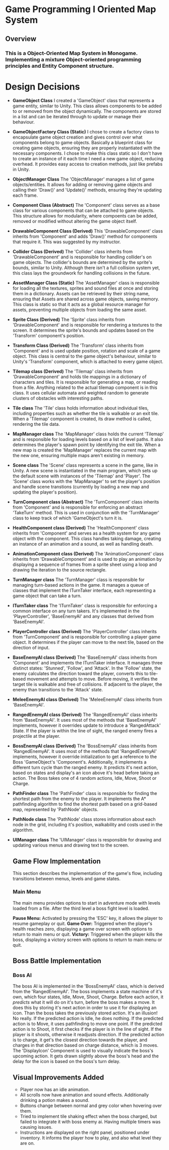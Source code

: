 # Game Programming I Oriented Map System #

## Overview ##

### This is a Object-Oriented Map System in Monogame. Implementing a mixture Object-oriented programming principles and Entity Component structure. ###

# Design Decisions #

- **GameObject Class**
  I created a 'GameObject' class that represents a game entity, similar to Unity. This class allows components to be added to or removed from the object dynamically. 
  The components are stored in a list and can be iterated through to update or manage their behaviour.
  
- **GameObjectFactory Class (Static)**
  I chose to create a factory class to encapsulate game object creation and gives control over what components belong to game objects. Basically a blueprint class for creating game objects, ensuring they are properly instantiated with the necessary components.
  I chose to make this class static so I don't have to create an instance of it each time I need a new game object, reducing overhead. It provides easy access to creation methods, just like prefabs in Unity.
  
- **ObjectManager Class**
  The 'ObjectManager' manages a list of game objects/entities. It allows for adding or removing game objects and calling their 'Draw()' and 'Update()' methods, ensuring they're updating each frame. 
  
- **Component Class (Abstract)**
  The 'Component' class serves as a base class for various components that can be attached to game objects. This structure allows for modularity, where compoents can be added, removed or modified without altering the game object itself.
  
- **DrawableComponent Class (Derived)**
  This 'DrawableComponent' class inherits from 'Component' and adds 'Draw()' method for components that require it. This was suggested by my instructor.
  
- **Collider Class (Derived)**
  The 'Collider' class inherits from 'DrawableComponent' and is responsible for handling collider's on game objects. The collider's bounds are determined by the sprite's bounds, similar to Unity.
  Although there isn't a full collision system yet, this class lays the groundwork for handling collisions in the future.
  
- **AssetManager Class (Static)**
  The 'AssetManager' class is responsible for loading all the textures, sprites and sound files at once and storing them in a dictionary. Assets can be retrieved by their string name, ensuring that Assets are shared across game objects, saving memory.
  This class is static so that it acts as a global resource manager for assets, preventing multiple objects from loading the same asset.
  
- **Sprite Class (Derived)**
  The 'Sprite' class inherits from 'DrawableComponent' and is responsible for rendering a textures to the screen. It determines the sprite's bounds and updates based on the 'Transform' component's position.
  
- **Transform Class (Derived)**
  The 'Transform' class inherits from 'Component' and is used update position, rotation and scale of a game object. This class is central to the game object's behaviour, similar to Unity's 'Transform' component, which is attached
  to every game object.
  
- **Tilemap class (Derived)**
  The 'Tilemap' class inherits from 'DrawableComponent' and holds tile mappings in a dictionary of characters and tiles. It is responsible for generating a map, or reading from a file. Anything related to the actual tilemap component is in this class.
  It uses cellular automata and weighted random to generate clusters of obstacles with interesting paths.
  
- **Tile class**
  The 'Tile' class holds information about individual tiles, including properties such as whether the tile is walkable or an exit tile. When a 'Tilemap' component is created, its draw method is called, rendering the tile data.
  
- **MapManager class**
  The 'MapManager' class holds the current 'Tilemap' and is responsible for loading levels based on a list of level paths.  It also determines the player's spawn point by identifying the exit tile.
  When a new map is created the 'MapManager' replaces the current map with the new one, ensuring multiple maps aren't existing in memory.
  
- **Scene class**
  The 'Scene' class represents a scene in the game, like in Unity. A new scene is instantiated in the main program, which sets up the default scene with instances of the 'Tilemap' and 'Player'. The 'Scene' class works with the 'MapManager' to set the player's
  position and handle scene transtions (currently by loading a new map and updating the player's position).

- **TurnComponent class (Abstract)**
  The 'TurnComponent' class inherits from 'Component' and is responsible for enforcing an abstract 'TakeTurn' method. This is used in conjunction with the 'TurnManager' class to keep track of which 'GameObject's turn it is.

- **HealthComponent class (Derived)**
  The 'HealthComponent' class inherits from 'Component' and serves as a health system for any game object with the component. This class handles taking damage, creating an instance of an animation and a sound, as well as handling death.

- **AnimationComponent class (Derived)**
  The 'AnimationComponent' class inherits from 'DrawableComponent' and is used to play an animation by displaying a sequence of frames from a sprite sheet using a loop and drawing the iteration to the source rectangle.
  
- **TurnManager class**
  The 'TurnManager' class is responsible for managing turn-based actions in the game. It manages a queue of classes that implement the ITurnTaker interface, each representing a game object that can take a turn.
  
- **ITurnTaker class**
  The 'ITurnTaker' class is responsible for enforcing a common interface on any turn takers. It's implemented in the 'PlayerController', 'BaseEnemyAI' and any classes that derived from 'BaseEnemyAI'.
  
- **PlayerController class (Derived)**
  The 'PlayerController' class inherits from 'TurnComponent' and is responsible for controlling a player game object. It determines if the player can move to the next tile, based on the direction of input.

- **BaseEnemyAI class (Derived)**
  The 'BaseEnemyAI' class inherits from 'Component' and implements the ITurnTaker interface. It manages three distinct states: 'Stunned', 'Follow', and 'Attack'. In the 'Follow' state, the enemy calculates the direction toward the player,
  converts this to tile-based movement and attempts to move. Before moving, it verifies the target tile is walkable and free of collisions. If adjacent to the player, the enemy than transitions to the 'Attack' state.

- **MeleeEnemyAI class (Derived)**
  The 'MeleeEnemyAI' class inherits from 'BaseEnemyAI'.

- **RangedEnemyAI class (Derived)**
  The 'RangedEnemyAI' class inherits from 'BaseEnemyAI'. It uses most of the methods that 'BaseEnemyAI' implements, however it overrides update to introduce a 'RangedAttack' State. If the player is within the line of sight, the ranged
  enemy fires a projectile at the player.

- **BossEnemyAI class (Derived)**
  The 'BossEnemyAI' class inherits from 'RangedEnemyAI'. It uses most of the methods that 'RangedEnemyAI' implements, however it override initialization to get a reference to the Boss 'GameObject's 'Component's. Additionally, it implements
  a different turn cycle than the ranged enemy. It predicts it's next action, based on states and display's an icon above it's head before taking an action. The Boss takes one of 4 random actions, Idle, Move, Shoot or Charge.

- **PathFinder class**
  The 'PathFinder' class is responsible for finding the shortest path from the enemy to the player. It implements the A* pathfinding algorithm to find the shortest path based on a grid-based map, represented by 'PathNode' objects.

- **PathNode class**
  The 'PathNode' class stores information about each node in the grid, including it's position, walkability and costs used in the algorithm.

- **UIManager class**
  The 'UIManager' class is responsible for drawing and updating various menus and drawing text to the screen.

  ## Game Flow Implementation ##
  This section describes the implementation of the game's flow, including transitions between menus, levels and game states.

  ### Main Menu ###
  The main menu provides options to start in adventure mode with levels loaded from a file. After the third level a boss fight level is loaded.

  **Pause Menu:** Activated by pressing the 'ESC' key, it allows the player to resume gameplay or quit.
  **Game Over:** Triggered when the player's health reaches zero, displaying a game over screen with options to return to main menu or quit.
  **Victory:** Triggered when the player kills the boss, displaying a victory screen with options to return to main menu or quit.

  ## Boss Battle Implementation ##

  ### Boss AI ###
  The boss AI is implemented in the 'BossEnemyAI' class, which is derived from the 'RangedEnemyAI'.
  The boss implements a state machine of it's own, which four states, Idle, Move, Shoot, Charge.
  Before each action, it *predicts* what it will do on it's turn, before the boss makes a move. It does this by storing it's next action in order to use it for displaying an icon. Than the boss takes the previously stored action. It's an illusion! No really.
  If the predicted action is Idle, he does nothing.
  If the predicted action is to Move, it uses pathfinding to move one point.
  If the predicted action is to Shoot, it first checks if the player is in the line of sight. If the player is it shoots, otherwise it readjusts direction.
  If the predicted action is to charge, it get's the closest direction towards the player, and charges in that direction based on charge distance, which is 3 moves.
  The 'DisplayIcon' Component is used to visually indicate the boss's upcoming action. It gets drawn slightly above the boss's head and the delay for the icon is based on the boss's turn delay.

  ## Visual Improvements Added ##
  - Player now has an idle animation.
  - All scrolls now have animation and sound effects. Additionally drinking a potion makes a sound.
  - Buttons change between normal and grey color when hovering over them.
  - Tried to implement tile shaking effect when the boss charged, but failed to integrate it with boss enemy ai. Having multiple timers was causing issues.
  - Instructions are displayed on the right panel, positioned under inventory. It informs the player how to play, and also what level they are on. 
